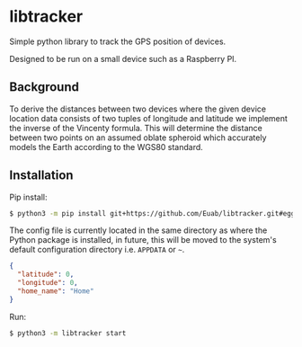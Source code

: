 # libtracker

Simple python library to track the GPS position of devices.

Designed to be run on a small device such as a Raspberry PI.

## Background
To derive the distances between two devices where the given device location data consists of two tuples of longitude and latitude we implement the inverse of the Vincenty formula.
This will determine the distance between two points on an assumed oblate spheroid which accurately models the Earth according to the WGS80 standard.

## Installation
Pip install:
```bash
$ python3 -m pip install git+https://github.com/Euab/libtracker.git#egg=libtracker
```

The config file is currently located in the same directory as where the Python package is installed, in future, this will be moved to the system's default configuration directory i.e. `APPDATA` or `~`.
```json
{
  "latitude": 0,
  "longitude": 0,
  "home_name": "Home"
}
```

Run:
```bash
$ python3 -m libtracker start
```